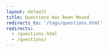 ```yaml
---
layout: default
title: Questions Has Been Moved
redirects_to: '/tags/questions.html'
redirects:
  - /questions.html
  - /questions/
---
```

